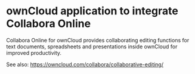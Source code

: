 ownCloud application to integrate Collabora Online
==================================================

Collabora Online for ownCloud provides collaborating editing functions for text documents, spreadsheets and presentations inside ownCloud for improved productivity.

See also: https://owncloud.com/collabora/collaborative-editing/
